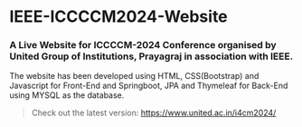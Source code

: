 # IEEE-ICCCCM2024-Website
### A Live Website for ICCCCM-2024 Conference organised by United Group of Institutions, Prayagraj in association with IEEE. <br>
The website has been developed using HTML, CSS(Bootstrap) and Javascript for Front-End and Springboot, JPA and Thymeleaf for Back-End using MYSQL as the database.<br>
> Check out the latest version: https://www.united.ac.in/i4cm2024/
